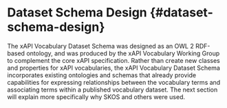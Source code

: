 # Dataset Schema Design {#dataset-schema-design}

The xAPI Vocabulary Dataset Schema was designed as an OWL 2 RDF-based ontology, and was produced by the xAPI Vocabulary Working Group to complement the core xAPI specification. Rather than create new classes and properties for xAPI vocabularies, the xAPI Vocabulary Dataset Schema incorporates existing ontologies and schemas that already provide capabilities for expressing relationships between the vocabulary terms and associating terms within a published vocabulary dataset. The next section will explain more specifically why SKOS and others were used.